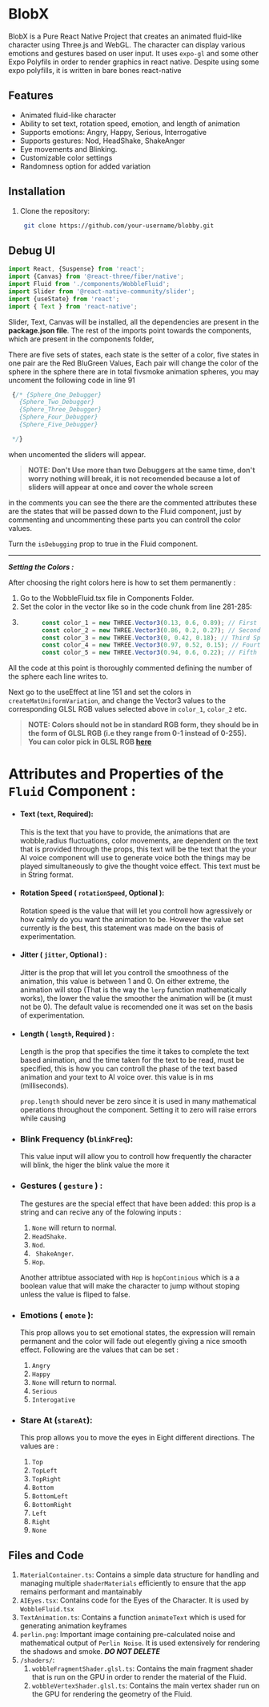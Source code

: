 # BlobX

BlobX is a Pure React Native Project that creates an animated fluid-like character using Three.js and WebGL. The character can display various emotions and gestures based on user input. It uses `expo-gl` and some other Expo Polyfils in order to render graphics in react native. Despite using some expo polyfills, it is written in bare bones react-native

## Features

- Animated fluid-like character
- Ability to set text, rotation speed, emotion, and length of animation
- Supports emotions: Angry, Happy, Serious, Interrogative
- Supports gestures: Nod, HeadShake, ShakeAnger
- Eye movements and Blinking.
- Customizable color settings
- Randomness option for added variation

## Installation

1. Clone the repository:
   ```bash
    git clone https://github.com/your-username/blobby.git
   ```

## Debug UI

```js
import React, {Suspense} from 'react';
import {Canvas} from '@react-three/fiber/native';
import Fluid from './components/WobbleFluid';
import Slider from '@react-native-community/slider';
import {useState} from 'react';
import { Text } from 'react-native';
```

Slider, Text, Canvas will be installed, all the dependencies are present in the **package.json file**. The rest of the imports point towards the components, which are present in the components folder,

There are five sets of states, each state is the setter of a color, five states in one pair are the Red BluGreen Values, Each pair will change the color of the sphere in the sphere there are in total fivsmoke animation spheres, you may uncoment the following code  in line 91

```js
 {/* {Sphere_One_Debugger}
   {Sphere_Two_Debugger}
   {Sphere_Three_Debugger}
   {Sphere_Four_Debugger}
   {Sphere_Five_Debugger}

 */}
```

when uncomented the sliders will appear.

> **NOTE: Don't Use more than two Debuggers at the same time, don't worry nothing will break, it is not recomended because a lot of sliders will appear at once and cover the whole screen**

in the comments you can see the there are the commented attributes these are the states that will be passed down to the Fluid component, just by commenting and uncommenting these parts you can controll the color values.

Turn the `isDebugging` prop to true in the Fluid component.

---

***Setting the Colors :***

After choosing the right colors here is how to set them permanently :

1) Go to the WobbleFluid.tsx file in Components Folder.
2) Set the color in the vector  like so in the code chunk from line 281-285:
3) ```js
         const color_1 = new THREE.Vector3(0.13, 0.6, 0.89); // First Sphere
         const color_2 = new THREE.Vector3(0.86, 0.2, 0.27); // Second Sphere
         const color_3 = new THREE.Vector3(0, 0.42, 0.18); // Third Sphere
         const color_4 = new THREE.Vector3(0.97, 0.52, 0.15); // Fourth Sphere
         const color_5 = new THREE.Vector3(0.94, 0.6, 0.22); // Fifth Sphere
   ```

All the code at this point is thoroughly commented defining the number of the sphere each line writes to.

Next go to the useEffect at line 151 and set the colors in `createMatUniformVariation`, and change the Vector3 values to the corresponding GLSL RGB values selected above in `color_1`, `color_2` etc.
> **NOTE: Colors should not be in standard RGB form, they should be in the form of GLSL RGB (i.e they range from 0-1 instead of 0-255). You can color pick in GLSL RGB [here](>https://keiwando.com/color-picker/)**

# Attributes and Properties of the `Fluid` Component :

* #### **Text (`text`, Required):**

  This is the text that you have to provide, the animations that are wobble,radius fluctuations, color movements, are dependent on the text that is provided through the props, this text will be the text that the your  AI voice component will use to generate voice both the things may be played simultaneously to give the thought voice effect. This text must be in String format.
* #### **Rotation Speed ( `rotationSpeed`, Optional ):**

  Rotation speed is the value that will let you controll how agressively or how calmly do you want the animation to be. However the value set currently is the best, this statement was made on the basis of experimentation.
* #### Jitter ( `jitter`, Optional ) :

  Jitter is the prop that will let you controll the smoothness of the animation, this value is between 1 and 0. On either extreme, the animation will stop (That is the way the `lerp` function mathematically works), the lower the value the smoother the animation will be (it must not be 0). The default value is recomended one it was set on the basis of experimentation.
* #### **Length ( `length`, Required ) :**

  Length is the prop that specifies the time it takes to complete the text based animation, and the time taken for the text to be read, must be specified, this is how you can controll the phase of the text based animation and your text to AI voice over. this value is in ms (milliseconds).

  `prop.length` should never be zero since it is used in many mathematical operations throughout the component. Setting it to zero will raise errors while causing
* ### Blink Frequency (`blinkFreq`):

  This value input will allow you to controll how frequently the character will blink, the higer the blink value the more it
* ### Gestures ( `gesture` ) :

  The gestures are the special effect that have been added: this prop is a string and can recive any of the folowing inputs :


  1. `None` will return to normal.
  2. `HeadShake`.
  3. `Nod`.
  4. ` ShakeAnger`.
  5. `Hop`.

  Another attribtue associated with `Hop` is `hopContinious` which is a a boolean value that will make the character to jump without stoping unless the value is fliped to false.
* ### Emotions ( `emote` ):

  This prop allows you to set emotional states, the expression will remain permanent and the color will fade out elegently giving a nice smooth effect. Following are the values that can be set :


  1. `Angry`
  2. `Happy`
  3. `None` will return to normal.
  4. `Serious`
  5. `Interogative`
* ### Stare At (`stareAt`):

  This prop allows you to move the eyes in Eight different directions. The values are :


  1. `Top`
  2. `TopLeft`
  3. `TopRight`
  4. `Bottom`
  5. `BottomLeft`
  6. `BottomRight`
  7. `Left`
  8. `Right`
  9. `None`

## Files and Code

1. `MaterialContainer.ts`: Contains a simple data structure for handling and managing multiple `shaderMaterials` efficiently to ensure that the app remains performant and mantainably
2. `AIEyes.tsx`: Contains code for the Eyes of the Character. It is used by `WobbleFluid.tsx`
3. `TextAnimation.ts`: Contains a function `animateText` which is used for generating animation keyframes
4. `perlin.png`: Important image containing pre-calculated noise and mathematical output of `Perlin Noise`. It is used extensively for rendering the shadows and smoke. ***DO NOT DELETE***
5. `/shaders/`:
   1. `wobbleFragmentShader.glsl.ts`: Contains the main fragment shader that is run on the GPU in order to render the material of the Fluid.
   2. `wobbleVertexShader.glsl.ts`: Contains the main vertex shader run on the GPU for rendering the geometry of the Fluid.
